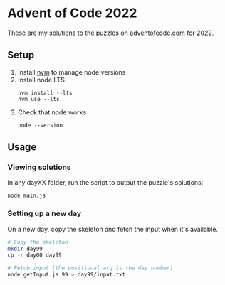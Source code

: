 # Advent of Code 2022

These are my solutions to the puzzles on [adventofcode.com](https://adventofcode.com/) for 2022.

## Setup

1. Install [nvm](https://github.com/nvm-sh/nvm#installing-and-updating) to manage node versions
2. Install node LTS
   ```
   nvm install --lts
   nvm use --lts
   ```
3. Check that node works
   ```
   node --version
   ```

## Usage

### Viewing solutions

In any dayXX folder, run the script to output the puzzle's solutions:

```
node main.js
```

### Setting up a new day

On a new day, copy the skeleton and fetch the input when it's available.

```bash
# Copy the skeleton
mkdir day99
cp -r day00 day99

# Fetch input (the positional arg is the day number)
node getInput.js 99 > day99/input.txt
```
